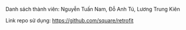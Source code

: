Danh sách thành viên: Nguyễn Tuấn Nam, Đỗ Anh Tú, Lương Trung Kiên

Link repo sử dụng: https://github.com/square/retrofit

